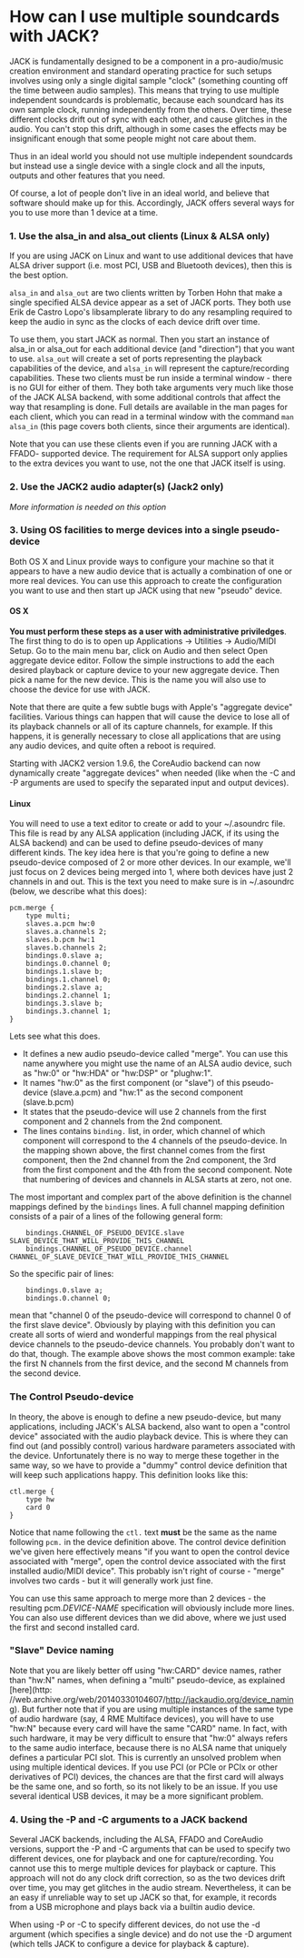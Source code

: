 
# How can I use multiple soundcards with JACK?

JACK is fundamentally designed to be a component in a pro-audio/music creation
environment and standard operating practice for such setups involves using
only a single digital sample "clock" (something counting off the time between
audio samples). This means that trying to use multiple independent soundcards
is problematic, because each soundcard has its own sample clock, running
independently from the others. Over time, these different clocks drift out of
sync with each other, and cause glitches in the audio. You can't stop this
drift, although in some cases the effects may be insignificant enough that
some people might not care about them.

Thus in an ideal world you should not use multiple independent soundcards but
instead use a single device with a single clock and all the inputs, outputs
and other features that you need.

Of course, a lot of people don't live in an ideal world, and believe that
software should make up for this. Accordingly, JACK offers several ways for
you to use more than 1 device at a time.

### 1. Use the alsa_in and alsa_out clients (Linux & ALSA only)

If you are using JACK on Linux and want to use additional devices that have
ALSA driver support (i.e. most PCI, USB and Bluetooth devices), then this is
the best option.

`alsa_in` and `alsa_out` are two clients written by Torben Hohn that make a
single specified ALSA device appear as a set of JACK ports. They both use Erik
de Castro Lopo's libsamplerate library to do any resampling required to keep
the audio in sync as the clocks of each device drift over time.

To use them, you start JACK as normal. Then you start an instance of alsa_in
or alsa_out for each additional device (and "direction") that you want to use.
`alsa_out` will create a set of ports representing the playback capabilities
of the device, and `alsa_in` will represent the capture/recording
capabilities. These two clients must be run inside a terminal window - there
is no GUI for either of them. They both take arguments very much like those of
the JACK ALSA backend, with some additional controls that affect the way that
resampling is done. Full details are available in the man pages for each
client, which you can read in a terminal window with the command `man alsa_in`
(this page covers both clients, since their arguments are identical).

Note that you can use these clients even if you are running JACK with a FFADO-
supported device. The requirement for ALSA support only applies to the extra
devices you want to use, not the one that JACK itself is using.

### 2. Use the JACK2 audio adapter(s) (Jack2 only)

_More information is needed on this option_

### 3. Using OS facilities to merge devices into a single pseudo-device

Both OS X and Linux provide ways to configure your machine so that it appears
to have a new audio device that is actually a combination of one or more real
devices. You can use this approach to create the configuration you want to use
and then start up JACK using that new "pseudo" device.

#### OS X

**You must perform these steps as a user with administrative priviledges**. The first thing to do is to open up Applications -> Utilities -> Audio/MIDI Setup. Go to the main menu bar, click on Audio and then select Open aggregate device editor. Follow the simple instructions to add the each desired playback or capture device to your new aggregate device. Then pick a name for the new device. This is the name you will also use to choose the device for use with JACK. 

Note that there are quite a few subtle bugs with Apple's "aggregate device"
facilities. Various things can happen that will cause the device to lose all
of its playback channels or all of its capture channels, for example. If this
happens, it is generally necessary to close all applications that are using
any audio devices, and quite often a reboot is required.

Starting with JACK2 version 1.9.6, the CoreAudio backend can now dynamically
create "aggregate devices" when needed (like when the -C and -P arguments are
used to specify the separated input and output devices).

#### Linux

You will need to use a text editor to create or add to your ~/.asoundrc file.
This file is read by any ALSA application (including JACK, if its using the
ALSA backend) and can be used to define pseudo-devices of many different
kinds. The key idea here is that you're going to define a new pseudo-device
composed of 2 or more other devices. In our example, we'll just focus on 2
devices being merged into 1, where both devices have just 2 channels in and
out. This is the text you need to make sure is in ~/.asoundrc (below, we
describe what this does):

    
    
    pcm.merge {
        type multi;
        slaves.a.pcm hw:0
        slaves.a.channels 2;
        slaves.b.pcm hw:1
        slaves.b.channels 2;
        bindings.0.slave a;
        bindings.0.channel 0;
        bindings.1.slave b;
        bindings.1.channel 0;
        bindings.2.slave a;
        bindings.2.channel 1;
        bindings.3.slave b;
        bindings.3.channel 1;
    }
    

Lets see what this does.

  * It defines a new audio pseudo-device called "merge". You can use this name anywhere you might use the name of an ALSA audio device, such as "hw:0" or "hw:HDA" or "hw:DSP" or "plughw:1". 
  * It names "hw:0" as the first component (or "slave") of this pseudo-device (slave.a.pcm) and "hw:1" as the second component (slave.b.pcm) 
  * It states that the pseudo-device will use 2 channels from the first component and 2 channels from the 2nd component. 
  * The lines contains `binding.` list, in order, which channel of which component will correspond to the 4 channels of the pseudo-device. In the mapping shown above, the first channel comes from the first component, then the 2nd channel from the 2nd component, the 3rd from the first component and the 4th from the second component. 
Note that numbering of devices and channels in ALSA starts at zero, not one.

The most important and complex part of the above definition is the channel
mappings defined by the `bindings` lines. A full channel mapping definition
consists of a pair of a lines of the following general form:

    
    
    	bindings.CHANNEL_OF_PSEUDO_DEVICE.slave SLAVE_DEVICE_THAT_WILL_PROVIDE_THIS_CHANNEL
    	bindings.CHANNEL_OF_PSEUDO_DEVICE.channel CHANNEL_OF_SLAVE_DEVICE_THAT_WILL_PROVIDE_THIS_CHANNEL
    

So the specific pair of lines:

    
    
        bindings.0.slave a;
        bindings.0.channel 0;
    

mean that "channel 0 of the pseudo-device will correspond to channel 0 of the
first slave device". Obviously by playing with this definition you can create
all sorts of wierd and wonderful mappings from the real physical device
channels to the pseudo-device channels. You probably don't want to do that,
though. The example above shows the most common example: take the first N
channels from the first device, and the second M channels from the second
device.

### The Control Pseudo-device

In theory, the above is enough to define a new pseudo-device, but many
applications, including JACK's ALSA backend, also want to open a "control
device" associated with the audio playback device. This is where they can find
out (and possibly control) various hardware parameters associated with the
device. Unfortunately there is no way to merge these together in the same way,
so we have to provide a "dummy" control device definition that will keep such
applications happy. This definition looks like this:

    
    
    ctl.merge {
        type hw
        card 0
    }
    

Notice that name following the `ctl.` text **must** be the same as the name
following `pcm.` in the device definition above. The control device definition
we've given here effectively means "if you want to open the control device
associated with "merge", open the control device associated with the first
installed audio/MIDI device". This probably isn't right of course - "merge"
involves two cards - but it will generally work just fine.

You can use this same approach to merge more than 2 devices - the resulting
pcm._DEVICE-NAME_ specification will obviously include more lines. You can
also use different devices than we did above, where we just used the first and
second installed card.

### "Slave" Device naming

Note that you are likely better off using "hw:CARD" device names, rather than
"hw:N" names, when defining a "multi" pseudo-device, as explained [here](http:
//web.archive.org/web/20140330104607/http://jackaudio.org/device_naming). But
further note that if you are using multiple instances of the same type of
audio hardware (say, 4 RME Multiface devices), you will have to use "hw:N"
because every card will have the same "CARD" name. In fact, with such
hardware, it may be very difficult to ensure that "hw:0" always refers to the
same audio interface, because there is no ALSA name that uniquely defines a
particular PCI slot. This is currently an unsolved problem when using multiple
identical devices. If you use PCI (or PCIe or PCIx or other derivatives of
PCI) devices, the chances are that the first card will always be the same one,
and so forth, so its not likely to be an issue. If you use several identical
USB devices, it may be a more significant problem.

### 4. Using the -P and -C arguments to a JACK backend

Several JACK backends, including the ALSA, FFADO and CoreAudio versions,
support the -P and -C arguments that can be used to specify two different
devices, one for playback and one for capture/recording. You cannot use this
to merge multiple devices for playback or capture. This approach will not do
any clock drift correction, so as the two devices drift over time, you may get
glitches in the audio stream. Nevertheless, it can be an easy if unreliable
way to set up JACK so that, for example, it records from a USB microphone and
plays back via a builtin audio device.

When using -P or -C to specify different devices, do not use the -d argument
(which specifies a single device) and do not use the -D argument (which tells
JACK to configure a device for playback & capture).


